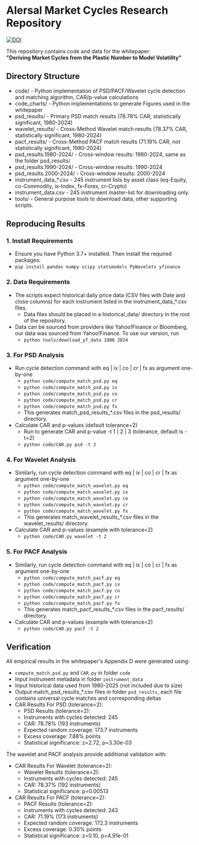 # Alersal Market Cycles Research Repository
[![DOI](https://zenodo.org/badge/DOI/10.5281/zenodo.16730905.svg)](https://doi.org/10.5281/zenodo.16730905)

This repository contains code and data for the whitepaper:  
**"Deriving Market Cycles from the Plastic Number to Model Volatility"**

## Directory Structure
- code/                   - Python implementation of PSD/PACF/Wavelet cycle detection and matching algorithm, CAR/p-value calculations
- code_charts/            - Python implementations to generate Figures used in the whitepaper
- psd_results/            - Primary PSD match results (78.78% CAR, statistically significant, 1980-2024)
- wavelet_results/        - Cross-Method Wavelet match results (78.37% CAR, statistically significant, 1980-2024)
- pacf_results/           - Cross-Method PACF match results (71.19% CAR, not statistically significant, 1980-2024)
- psd_results.1980-2024/  - Cross-window results: 1980-2024, same as the folder psd_results/
- psd_results.1990-2024/  - Cross-window results: 1990-2024
- psd_results.2000-2024/  - Cross-window results: 2000-2024
- instrument_data_*.csv   - 245 instrument lists by asset class (eq-Equity, co-Commodity, ix-Index, fx-Forex, cr-Crypto)
- instrument_data.csv     - 245 instrument master-list for downloading only.
- tools/                  - General purpose tools to download data, other supporting scripts.

## Reproducing Results
### 1. Install Requirements
   - Ensure you have Python 3.7+ installed. Then install the required packages:
   - `pip install pandas numpy scipy statsmodels PyWavelets yfinance`
     
### 2. Data Requirements
   - The scripts expect historical daily price data (CSV files with Date and close columns) for each instrument listed in the instrument_data_*.csv files.
      - Data files should be placed in a historical_data/ directory in the root of the repository.
   - Data can be sourced from providers like Yahoo!Finance or Bloomberg, our data was sourced from Yahoo!Finance. To use our version, run
      - `python tools/download_yf_data 1980 2024`

### 3. For PSD Analysis
- Run cycle detection command with eq | ix | co | cr | fx as argument one-by-one
   - `python code/compute_match_psd.py eq`
   - `python code/compute_match_psd.py ix`
   - `python code/compute_match_psd.py co`
   - `python code/compute_match_psd.py cr`
   - `python code/compute_match_psd.py fx`
   - This generates match_psd_results_*.csv files in the psd_results/ directory.
- Calculate CAR and p-values (default tolerance=2)
   - Run to generate CAR and p-value -t 1 | 2 | 3 (tolerance, default is -t=2)
   - `python code/CAR.py psd -t 2`
     
### 4. For Wavelet Analysis
- Similarly, run cycle detection command with eq | ix | co | cr | fx as argument one-by-one
   - `python code/compute_match_wavelet.py eq`
   - `python code/compute_match_wavelet.py ix`
   - `python code/compute_match_wavelet.py co`
   - `python code/compute_match_wavelet.py cr`
   - `python code/compute_match_wavelet.py fx`
   - This generates match_wavelet_results_*.csv files in the wavelet_results/ directory.
- Calculate CAR and p-values (example with tolerance=2)
   - `python code/CAR.py wavelet -t 2`
     
### 5. For PACF Analysis
- Similarly, run cycle detection command with eq | ix | co | cr | fx as argument one-by-one
   - `python code/compute_match_pacf.py eq`
   - `python code/compute_match_pacf.py ix`
   - `python code/compute_match_pacf.py co`
   - `python code/compute_match_pacf.py cr`
   - `python code/compute_match_pacf.py fx`
   - This generates match_pacf_results_*.csv files in the pacf_results/ directory.
- Calculate CAR and p-values (example with tolerance=2)
   - `python code/CAR.py pacf -t 2`

## Verification
All empirical results in the whitepaper's Appendix D were generated using:
- `compute_match_psd.py` and `CAR.py` in folder `code`
- Input instrument metadata in folder `instrument_data`
- Input historical data used from 1980-2025 (not included due to size)
- Output match_psd_results_*.csv files in folder `psd_results`, each file contains universal cycle matches and corresponding deltas 
- CAR Results For PSD (tolerance=2):
   - PSD Results (tolerance=2):
   - Instruments with cycles detected: 245
   - CAR: 78.78% (193 instruments)
   - Expected random coverage: 173.7 instruments
   - Excess coverage: 7.88% points
   - Statistical significance: z=2.72, p=3.30e-03

The wavelet and PACF analysis provide additional validation with:
- CAR Results For Wavelet (tolerance=2):
   - Wavelet Results (tolerance=2):
   - Instruments with cycles detected: 245
   - CAR: 78.37% (192 instruments)
   - Statistical significance: p=0.00513
- CAR Results For PACF (tolerance=2):
   - PACF Results (tolerance=2):
   - Instruments with cycles detected: 243
   - CAR: 71.19% (173 instruments)
   - Expected random coverage: 172.3 instruments
   - Excess coverage: 0.30% points
   - Statistical significance: z=0.10, p=4.91e-01
